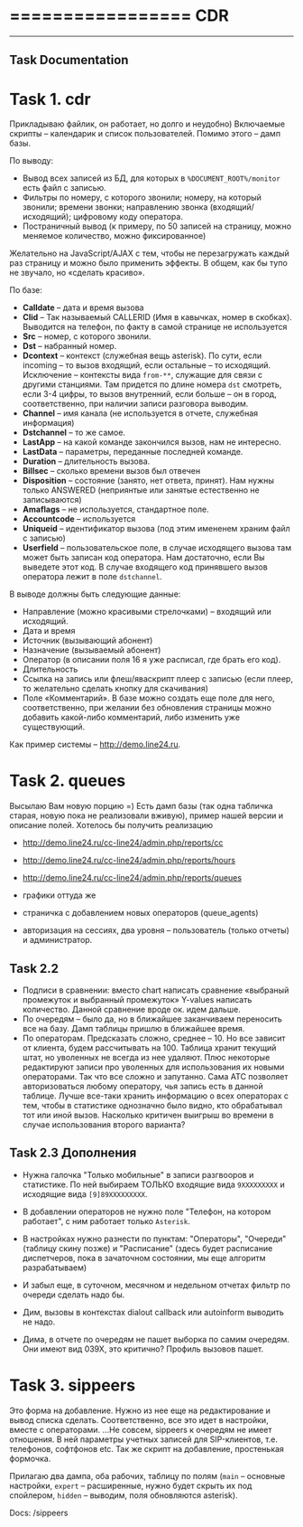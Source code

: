 =================
 CDR
=================

--------------------
 Task Documentation
--------------------

# Task 1. cdr
Прикладываю файлик, он работает, но долго и неудобно) Включаемые скрипты – календарик и список пользователей. Помимо этого – дамп базы.

По выводу:

- Вывод всех записей из БД, для которых в `%DOCUMENT_ROOT%/monitor` есть файл с записью.
- Фильтры по номеру, с которого звонили; номеру, на который звонили; времени звонки; направлению звонка (входящий/исходящий); цифровому коду оператора.
- Постраничный вывод (к примеру, по 50 записей на страницу, можно меняемое количество, можно фиксированное)


Желательно на JavaScript/AJAX с тем, чтобы не перезагружать каждый раз страницу и можно было применить эффекты. В общем, как бы тупо не звучало, но «сделать красиво».

По базе:
- **Calldate** – дата и время вызова
- **Clid** – Так называемый CALLERID (Имя в кавычках, номер в скобках). Выводится на телефон, по факту в самой странице не используется
- **Src** – номер, с которого звонили.
- **Dst** – набранный номер.
- **Dcontext** – контекст (служебная вещь asterisk). По сути, если incoming – то вызов входящий, если остальные – то исходящий. Исключение – контексты вида `from-**`, служащие для связи с другими станциями. Там придется по длине номера `dst` смотреть, если 3-4 цифры, то вызов внутренний, если больше – он в город, соответственно, при наличии записи разговора выводим.
- **Channel** – имя канала (не используется в отчете, служебная информация)
- **Dstchannel** – то же самое.
- **LastApp** – на какой команде закончился вызов, нам не интересно.
- **LastData** – параметры, переданные последней команде.
- **Duration** – длительность вызова.
- **Billsec** – сколько времени вызов был отвечен
- **Disposition** – состояние (занято, нет ответа, принят). Нам нужны только ANSWERED (неприянтые или занятые естественно не записываются)
- **Amaflags** – не используется, стандартное поле.
- **Accountcode** – используется
- **Uniqueid** – идентификатор вызова (под этим имененем храним файл с записью)
- **Userfield** – пользовательское поле, в случае исходящего вызова там может быть записан код оператора. Нам достаточно, если Вы выведете этот код. В случае входящего код принявшего вызов оператора лежит в поле `dstchannel`.

В выводе должны быть следующие данные:

- Направление (можно красивыми стрелочками) – входящий или исходящий.
- Дата и время
- Источник (вызывающий абонент)
- Назначение (вызываемый абонент)
- Оператор (в описании поля 16 я уже расписал, где брать его код).
- Длительность
- Ссылка на запись или флеш/яваскрипт плеер с записью (если плеер, то желательно сделать кнопку для скачивания)
- Поле «Комментарий». В базе можно создать еще поле для него, соответственно, при желании без обновления страницы можно добавить какой-либо комментарий, либо изменить уже существующий.

Как пример системы – http://demo.line24.ru.

# Task 2. queues
Высылаю Вам новую порцию =)
Есть дамп базы (так одна табличка старая, новую пока не реализовали вживую), пример нашей версии и описание полей.
Хотелось бы получить реализацию

- http://demo.line24.ru/cc-line24/admin.php/reports/cc
- http://demo.line24.ru/cc-line24/admin.php/reports/hours
- http://demo.line24.ru/cc-line24/admin.php/reports/queues

- графики оттуда же
- страничка с добавлением новых операторов (queue_agents)
- авторизация на сессиях, два уровня – пользователь (только отчеты) и администратор.

## Task 2.2
- Подписи в сравнении: вместо chart написать сравнение «выбраный промежуток и выбранный промежуток» Y-values написать количество. Данной сравнение вроде ок. идем дальше.
- По очередям – было да, но в ближайшее заканчиваем переносить все на базу. Дамп таблицы пришлю в ближайшее время.
- По операторам. Предсказать сложно, среднее – 10. Но все зависит от клиента, будем рассчитывать на 100. Таблица хранит текущий штат, но уволенных не всегда из нее удаляют. Плюс некоторые редактируют записи про уволенных для использования их новыми операторами. Так что все сложно и запутанно. Сама АТС позволяет авторизоваться любому оператору, чья запись есть в данной таблице. Лучше все-таки хранить информацию о всех операторах с тем, чтобы в статистике однозначно было видно, кто обрабатывал тот или иной вызов. Насколько критичен выигрыш во времени в случае использования второго варианта?

## Task 2.3 Дополнения
- Нужна галочка "Только мобильные" в записи разгвооров и статистике. По ней выбираем ТОЛЬКО входящие вида `9ХХХХХХХХХ` и исходящие вида
`[9]89XXXXXXXXX`.
- В добавлении операторов не нужно поле "Телефон, на котором работает", с ним работает только `Asterisk`.
- В настройках нужно разнести по пунктам: "Операторы", "Очереди" (таблицу скину позже) и "Расписание" (здесь будет расписание диспетчеров, пока в зачаточном состоянии, мы еще алгоритм разрабатываем)
- И забыл еще, в суточном, месячном и недельном отчетах фильтр по очереди сделать надо бы.

- Дим, вызовы в контекстах dialout callback или autoinform выводить не надо.

- Дима, в отчете по очередям не пашет выборка по самим очередям. Они имеют вид 039Х, это критично? Профиль вызовов пашет.

# Task 3. sippeers
Это форма на добавление. Нужно из нее еще на редактирование и вывод списка сделать. Соответственно, все это идет в настройки, вместе с операторами.
...Не совсем, sippeers к очередям не имеет отношения. В ней параметры учетных записей для SIP-клиентов, т.е. телефонов, софтфонов etc. Так же скрипт на добавление, простенькая формочка.

Прилагаю два дампа, оба рабочих, таблицу по полям (`main` – основные настройки, `expert` – расширенные, нужно будет скрыть их под спойлером, `hidden` – выводим, поля обновляются asterisk).

  Docs: /sippeers


